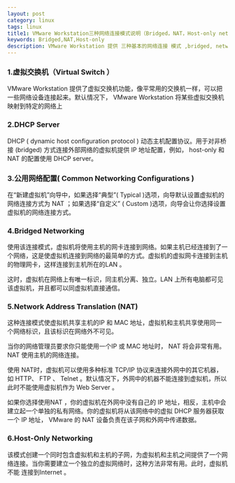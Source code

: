 ```yaml
---
layout: post
category: linux
tags: linux
title1: VMware Workstation三种网络连接模式说明（Bridged，NAT，Host-only networking）
keywords: Bridged,NAT,Host-only
description: VMware Workstation 提供 三种基本的网络连接 模式 ,bridged, network address translation (NAT), host-only   networking ，此外，还允许用户自定义的网络设置。下面就这三种基本的网络连接模式和一些常用的术语进行一些说明.
---
```


### 1.虚拟交换机（Virtual Switch ）

VMware Workstation 提供了虚拟交换机功能，像平常用的交换机一样，可以把一些网络设备连接起来。默认情况下， VMware Workstation 将某些虚拟交换机映射到特定的网络上

### 2.DHCP Server

DHCP ( dynamic host configuration protocol  ) 动态主机配置协议。用于对非桥接 (bridged) 方式连接外部网络的虚拟机提供 IP 地址配置，例如， host-only 和 NAT 的配置使用 DHCP server。

### 3.公用网络配置( Common Networking Configurations )

在“新建虚拟机”向导中，如果选择“典型”( Typical )选项，向导默认设置虚拟机的网络连接方式为 NAT ；如果选择“自定义” ( Custom )选项，向导会让你选择设置虚拟机的网络连接方式。

### 4.Bridged Networking

使用该连接模式，虚拟机将使用主机的网卡连接到网络。如果主机已经连接到了一个网络，这是使虚拟机连接到网络的最简单的方式。虚拟机的虚拟网卡连接到主机的物理网卡，这样连接到主机所在的LAN 。<br>


这时，虚拟机在网络上有唯一标识，同主机分离、独立。LAN 上所有电脑都可见该虚拟机，并且都可以同虚拟机直接通信。

### 5.Network Address Translation (NAT)

这种连接模式使虚拟机共享主机的IP 和 MAC 地址，虚拟机和主机共享使用同一个网络标识，且该标识在网络外不可见。<br>


当你的网络管理员要求你只能使用一个IP 或 MAC 地址时， NAT 将会非常有用。 NAT 使用主机的网络连接。<br>


使用 NAT时，虚拟机可以使用多种标准 TCP/IP 协议来连接外网中的其它机器，如 HTTP、 FTP 、 Telnet 。默认情况下，外网中的机器不能连接到虚拟机，所以此时不能使用虚拟机作为 Web Server 。<br>


如果你选择使用NAT ，你的虚拟机在外网中没有自己的 IP 地址，相反，主机中会建立起一个单独的私有网络。你的虚拟机将从该网络中的虚拟 DHCP 服务器获取一个 IP 地址， VMware 的 NAT 设备负责在该子网和外网中传递数据。

### 6.Host-Only Networking

该模式创建一个同时包含虚拟机和主机的子网，为虚拟机和主机之间提供了一个网络连接。当你需要建立一个独立的虚拟网络时，这种方法非常有用。此时，虚拟机 不能 连接到Internet 。